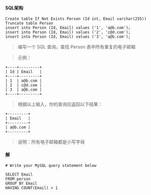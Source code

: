 
#### SQL架构
```
Create table If Not Exists Person (Id int, Email varchar(255))
Truncate table Person
insert into Person (Id, Email) values ('1', 'a@b.com');
insert into Person (Id, Email) values ('2', 'c@d.com');
insert into Person (Id, Email) values ('3', 'a@b.com');

```

>编写一个 SQL 查询，查找 Person 表中所有重复的电子邮箱

> 示例：

```
+----+---------+
| Id | Email   |
+----+---------+
| 1  | a@b.com |
| 2  | c@d.com |
| 3  | a@b.com |
+----+---------+

```

> 根据以上输入，你的查询应返回以下结果：

```
+---------+
| Email   |
+---------+
| a@b.com |
+---------+

```

> 说明：所有电子邮箱都是小写字母

#### 解
```
# Write your MySQL query statement below

SELECT Email 
FROM person 
GROUP BY Email 
HAVING COUNT(Email) > 1
```